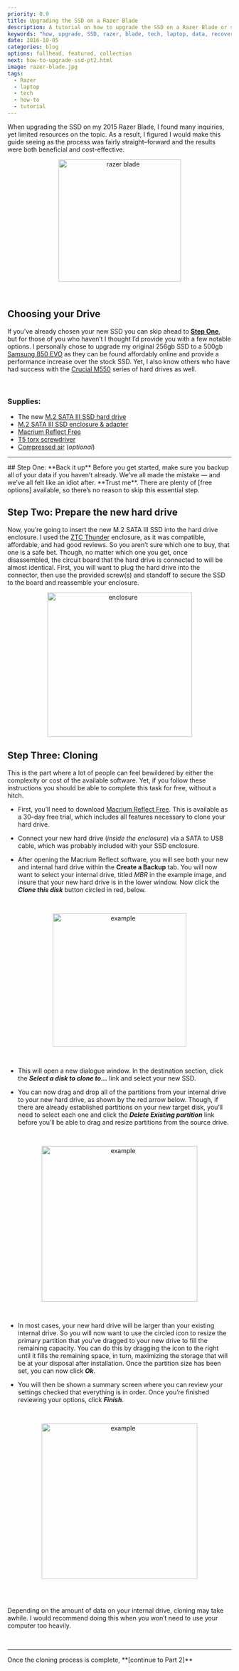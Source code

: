 ```yaml
---
priority: 0.9
title: Upgrading the SSD on a Razer Blade
description: A tutorial on how to upgrade the SSD on a Razer Blade or similar laptop
keywords: "how, upgrade, SSD, razer, blade, tech, laptop, data, recovery, tutorial"
date: 2016-10-05
categories: blog
options: fullhead, featured, collection
next: how-to-upgrade-ssd-pt2.html
image: razer-blade.jpg
tags:
  - Razer
  - laptop
  - tech
  - how-to
  - tutorial
---
```


  When upgrading the SSD on my 2015 Razer Blade, I found many inquiries, yet limited resources on the topic. As a result, I figured I would make this guide seeing as the process was fairly straight&ndash;forward and the results were both beneficial and cost-effective.
<br>

<p align="center">
  <img src="https://cloud.githubusercontent.com/assets/16360374/20456077/939ebbfa-ae21-11e6-925c-6a0d4c60a4ca.png" height="275" alt="razer blade" title="Razer Blade"/>
</p>
<br>

## Choosing your Drive
  If you&rsquo;ve already chosen your new SSD you can skip ahead to [**Step One**](#step1), but for those of you who haven&rsquo;t I thought I&rsquo;d provide you with a few notable options.
  I personally chose to upgrade my original 256gb SSD to a 500gb [Samsung 850 EVO] as they can be found affordably online and provide a performance increase over the stock SSD. Yet, I also know others who have had success with the [Crucial M550] series of hard drives as well.

<br>

### Supplies:
 * The new [M.2 SATA III SSD hard drive]
 * [M.2 SATA III SSD enclosure & adapter]
 * [Macrium Reflect Free]
 * [T5 torx screwdriver]
 * [Compressed air] (*optional*)

<hr>
## Step One: **Back it up**
<a name="step1"/>
  Before you get started, make sure you backup all of your data if you haven&rsquo;t already. We&rsquo;ve all made the mistake &mdash; and we&rsquo;ve all felt like an idiot after. **Trust me**. There are plenty of [free options] available, so there&rsquo;s no reason to skip this essential step.


## Step Two: **Prepare the new hard drive**

  Now, you&rsquo;re going to insert the new M.2 SATA III SSD into the hard drive enclosure. I used the [ZTC Thunder] enclosure, as it was compatible, affordable, and had good reviews. So you aren&rsquo;t sure which one to buy, that one is a safe bet. Though, no matter which one you get, once disassembled, the circuit board that the hard drive is connected to will be almost identical. First, you will want to plug the hard drive into the connector, then use the provided screw(s) and standoff to secure the SSD to the board and reassemble your enclosure.
  <p align="center">
    <img src="https://cloud.githubusercontent.com/assets/16360374/20453970/89a96ac4-ade9-11e6-9a3b-5dc8290c8ada.jpg" height="325" align="center" alt="enclosure" title="Enclosure"/>
  </p>

## Step Three: **Cloning**
  This is the part where a lot of people can feel bewildered by either the complexity or cost of the available software. Yet, if you follow these instructions you should be able to complete this task for free, without a hitch.
  <br>

  * First, you&rsquo;ll need to download [Macrium Reflect Free]. This is available as a 30&ndash;day free trial, which includes all features necessary to clone your hard drive.

  * Connect your new hard drive (*inside the enclosure*) via a SATA to USB cable, which was probably included with your SSD enclosure.

  * After opening the Macrium Reflect software, you will see both your new and internal hard drive within the **Create a Backup** tab. You will now want to select your internal drive, titled *MBR* in the example image, and insure that your new hard drive is in the lower window. Now click the ***Clone this disk*** button circled in red, below.
  <br>
  <p align="center">
    <img src="https://cloud.githubusercontent.com/assets/16360374/20454261/29f2ed38-adf0-11e6-959e-8c12611a4dbb.png" height="300" alt="example" title="example"/>
  </p><br>

  * This will open a new dialogue window. In the destination section, click the ***Select a disk to clone to...*** link and select your new SSD.

  * You can now drag and drop all of the partitions from your internal drive to your new hard drive, as shown by the red arrow below.
  Though, if there are already established partitions on your new target disk, you&rsquo;ll need to select each one and click the ***Delete Existing partition*** link before you&rsquo;ll be able to drag and resize partitions from the source drive.
  <br>
  <p align="center">
  	<img src="https://cloud.githubusercontent.com/assets/16360374/20454353/78777002-adf3-11e6-940a-27002b3846d9.png" height="350" alt="example" title="example"/>
  </p><br>

  * In most cases, your new hard drive will be larger than your existing internal drive. So you will now want to use the circled icon to resize the primary partition that you&rsquo;ve dragged to your new drive to fill the remaining capacity. You can do this by dragging the icon to the right until it fills the remaining space, in turn, maximizing the storage that will be at your disposal after installation. Once the partition size has been set, you can now click ***Ok***.

  * You will then be shown a summary screen where you can  review your settings checked that everything is in order. Once you&rsquo;re finished reviewing your options, click ***Finish***.
  <br>
  <p align="center">
    <img src="https://cloud.githubusercontent.com/assets/16360374/20454386/9d73af46-adf4-11e6-9d66-5c71dab08c20.png" height="350" alt="example" title="example"/>
  </p><br>

  <br>

  <p class="h-note"> Depending on the amount of data on your internal drive, cloning may take awhile. I would recommend doing this when you won&rsquo;t need to use your computer too heavily.</p>

<br>
<hr>
Once the cloning process is complete, **[continue to Part 2]**

<br>

<!--------------------------------- Links ------------------------------------->
[Samsung 850 EVO]: https://www.amazon.com/Samsung-850-EVO-Internal-MZ-N5E500BW/dp/B00TGIW1XG/ref=sr_1_13?s=pc&ie=UTF8&qid=1479538259&sr=1-13&keywords=m.2+ssd+cable
[Crucial M550]: https://www.amazon.com/Crucial-256GB-Internal-Solid-CT256M550SSD4/dp/B00ITFZTHC/ref=sr_1_fkmr0_2?ie=UTF8&qid=1479540595&sr=8-2-fkmr0&keywords=crucial%2Bm500%2Bm.2%2Bsata&th=1
[M.2 SATA III SSD hard drive]: https://www.amazon.com/Samsung-850-EVO-Internal-MZ-N5E500BW/dp/B00TGIW1XG/ref=sr_1_13?s=pc&ie=UTF8&qid=1479538259&sr=1-13&keywords=m.2+ssd+cable
[M.2 SATA III SSD enclosure & adapter]: https://www.amazon.com/gp/product/B00KQ4LNJC/ref=oh_aui_detailpage_o06_s00?ie=UTF8&psc=1
[Macrium Reflect Free]: http://www.macrium.com/reflectfree.aspx
[T5 torx screwdriver]: https://www.amazon.com/gp/product/B01FAN2MLQ/ref=oh_aui_detailpage_o00_s00?ie=UTF8&psc=1
[Compressed air]: https://www.amazon.com/Compressed-Professional-Blow-Off-Electronics/dp/B015UNJZAC/ref=sr_1_2?ie=UTF8&qid=1479548500&sr=8-2-spons&keywords=compressed+air&psc=1
[free options]: https://www.lifewire.com/free-backup-software-tools-2617964
[ZTC Thunder]: https://www.amazon.com/gp/product/B00KQ4LNJC/ref=oh_aui_detailpage_o06_s00?ie=UTF8&psc=1
[continue to Part 2]: https://tterb.github.io/blog/how-to-upgrade-ssd-pt2.html
